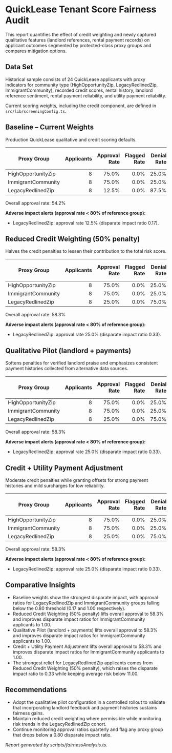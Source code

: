 # QuickLease Tenant Score Fairness Audit

This report quantifies the effect of credit weighting and newly captured qualitative features (landlord references, rental payment records) on applicant outcomes segmented by protected-class proxy groups and compares mitigation options.

## Data Set

Historical sample consists of 24 QuickLease applicants with proxy indicators for community type (HighOpportunityZip, LegacyRedlinedZip, ImmigrantCommunity), recorded credit scores, rental history, landlord reference sentiment, rental payment reliability, and utility payment reliability.

Current scoring weights, including the credit component, are defined in `src/lib/screeningConfig.ts`.

## Baseline – Current Weights

Production QuickLease qualitative and credit scoring defaults.

| Proxy Group | Applicants | Approval Rate | Flagged Rate | Denial Rate | Avg Risk Score | Avg Credit Penalty | Disparate Impact |
| --- | ---: | ---: | ---: | ---: | ---: | ---: | ---: |
| HighOpportunityZip | 8 | 75.0% | 0.0% | 25.0% | 4.06 | 0.38 | 1.00 |
| ImmigrantCommunity | 8 | 75.0% | 0.0% | 25.0% | 5.81 | 1.88 | 1.00 |
| LegacyRedlinedZip | 8 | 12.5% | 0.0% | 87.5% | 11.88 | 1.75 | 0.17 |

Overall approval rate: 54.2%

**Adverse impact alerts (approval rate < 80% of reference group):**
- LegacyRedlinedZip: approval rate 12.5% (disparate impact ratio 0.17).

## Reduced Credit Weighting (50% penalty)

Halves the credit penalties to lessen their contribution to the total risk score.

| Proxy Group | Applicants | Approval Rate | Flagged Rate | Denial Rate | Avg Risk Score | Avg Credit Penalty | Disparate Impact |
| --- | ---: | ---: | ---: | ---: | ---: | ---: | ---: |
| HighOpportunityZip | 8 | 75.0% | 0.0% | 25.0% | 3.88 | 0.19 | 1.00 |
| ImmigrantCommunity | 8 | 75.0% | 0.0% | 25.0% | 4.88 | 0.94 | 1.00 |
| LegacyRedlinedZip | 8 | 25.0% | 0.0% | 75.0% | 11.00 | 0.88 | 0.33 |

Overall approval rate: 58.3%

**Adverse impact alerts (approval rate < 80% of reference group):**
- LegacyRedlinedZip: approval rate 25.0% (disparate impact ratio 0.33).

## Qualitative Pilot (landlord + payments)

Softens penalties for verified landlord praise and emphasizes consistent payment histories collected from alternative data sources.

| Proxy Group | Applicants | Approval Rate | Flagged Rate | Denial Rate | Avg Risk Score | Avg Credit Penalty | Disparate Impact |
| --- | ---: | ---: | ---: | ---: | ---: | ---: | ---: |
| HighOpportunityZip | 8 | 75.0% | 0.0% | 25.0% | 3.81 | 0.38 | 1.00 |
| ImmigrantCommunity | 8 | 75.0% | 0.0% | 25.0% | 5.28 | 1.88 | 1.00 |
| LegacyRedlinedZip | 8 | 25.0% | 0.0% | 75.0% | 11.00 | 1.75 | 0.33 |

Overall approval rate: 58.3%

**Adverse impact alerts (approval rate < 80% of reference group):**
- LegacyRedlinedZip: approval rate 25.0% (disparate impact ratio 0.33).

## Credit + Utility Payment Adjustment

Moderate credit penalties while granting offsets for strong payment histories and mild surcharges for low reliability.

| Proxy Group | Applicants | Approval Rate | Flagged Rate | Denial Rate | Avg Risk Score | Avg Credit Penalty | Disparate Impact |
| --- | ---: | ---: | ---: | ---: | ---: | ---: | ---: |
| HighOpportunityZip | 8 | 75.0% | 0.0% | 25.0% | 2.63 | 0.19 | 1.00 |
| ImmigrantCommunity | 8 | 75.0% | 0.0% | 25.0% | 3.72 | 1.16 | 1.00 |
| LegacyRedlinedZip | 8 | 25.0% | 0.0% | 75.0% | 10.38 | 1.06 | 0.33 |

Overall approval rate: 58.3%

**Adverse impact alerts (approval rate < 80% of reference group):**
- LegacyRedlinedZip: approval rate 25.0% (disparate impact ratio 0.33).

## Comparative Insights

- Baseline weights show the strongest disparate impact, with approval ratios for LegacyRedlinedZip and ImmigrantCommunity groups falling below the 0.80 threshold (0.17 and 1.00 respectively).
- Reduced Credit Weighting (50% penalty) lifts overall approval to 58.3% and improves disparate impact ratios for ImmigrantCommunity applicants to 1.00.
- Qualitative Pilot (landlord + payments) lifts overall approval to 58.3% and improves disparate impact ratios for ImmigrantCommunity applicants to 1.00.
- Credit + Utility Payment Adjustment lifts overall approval to 58.3% and improves disparate impact ratios for ImmigrantCommunity applicants to 1.00.
- The strongest relief for LegacyRedlinedZip applicants comes from Reduced Credit Weighting (50% penalty), which raises the disparate impact ratio to 0.33 while keeping average risk below 11.00.

## Recommendations

- Adopt the qualitative pilot configuration in a controlled rollout to validate that incorporating landlord feedback and payment histories sustains fairness gains.
- Maintain reduced credit weighting where permissible while monitoring risk trends in the LegacyRedlinedZip cohort.
- Continue monitoring approval ratios quarterly and flag any proxy group that drops below a 0.80 disparate impact ratio.

_Report generated by scripts/fairnessAnalysis.ts._
